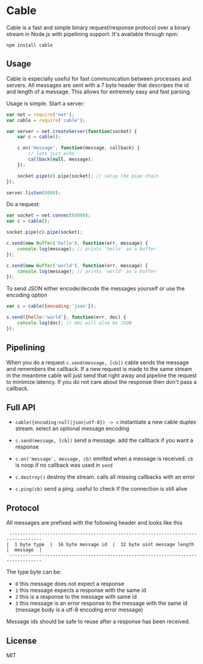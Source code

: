 # Cable

Cable is a fast and simple binary request/response protocol over a binary stream in Node.js with pipelining support.
It's available through npm:

	npm install cable

## Usage

Cable is especially useful for fast communication between processes and servers. All messages
are sent with a 7 byte header that descripes the id and length of a message. This allows for extremely
easy and fast parsing.

Usage is simple. Start a server:

``` js
var net = require('net');
var cable = require('cable');

var server = net.createServer(function(socket) {
	var c = cable();

	c.on('message', function(message, callback) {
		// lets just echo
		callback(null, message);
	});

	socket.pipe(c).pipe(socket); // setup the pipe chain
});

server.listen(8080);
```

Do a request:

``` js
var socket = net.connect(8080);
var c = cable();

socket.pipe(c).pipe(socket);

c.send(new Buffer('hello'), function(err, message) {
	console.log(message); // prints 'hello' as a buffer
});

c.send(new Buffer('world'), function(err, message) {
	console.log(message); // prints 'world' as a buffer
});
```

To send JSON either encode/decode the messages yourself or use the encoding option

``` js
var c = cable({encoding:'json'});

s.send({hello:'world'}, function(err, doc) {
	console.log(doc); // doc will also be JSON
});
```

## Pipelining

When you do a request `c.send(message, [cb])` cable sends the message and remembers the callback. If a new request is made to the same stream in the meantime cable will just send that right away and pipeline the request to minimize latency. If you do not care about the response then don't pass a callback.

## Full API

* `cable({encoding:null|json|utf-8}) -> c` instantiate a new cable duplex stream. select an optional message encoding

* `c.send(message, [cb])` send a message. add the callback if you want a response

* `c.on('message', message, cb)` emitted when a message is received. `cb` is noop if no callback was used in `send`

* `c.destroy()` destroy the stream. calls all missing callbacks with an error

* `c.ping(cb)` send a ping. useful to check if the connection is still alive

## Protocol

All messages are prefixed with the following header and looks like this

```
 ----------------------------------------------------------------------------------
|  1 byte type  |  16 byte message id  |  32 byte uint message length  |  message  |
 ----------------------------------------------------------------------------------
```

The type byte can be:

* `0` this message does not expect a response
* `1` this message expects a response with the same id
* `2` this is a response to the message with same id
* `3` this message is an error response to the message with the same id (message body is a utf-8 encoding error message)

Message ids should be safe to reuse after a response has been received.

## License

MIT
